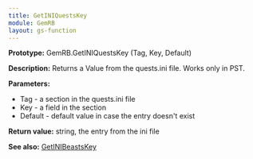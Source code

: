 ```yaml
---
title: GetINIQuestsKey
module: GemRB
layout: gs-function
---
```


**Prototype:** GemRB.GetINIQuestsKey (Tag, Key, Default)

**Description:** Returns a Value from the quests.ini file. 
Works only in PST.

**Parameters:**
  * Tag - a section in the quests.ini file
  * Key - a field in the section
  * Default - default value in case the entry doesn't exist

**Return value:** string, the entry from the ini file

**See also:** [GetINIBeastsKey](GetINIBeastsKey.md)

